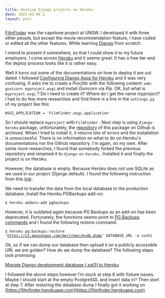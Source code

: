 ```yaml
---
title: Hosting Django projects on Heroku
date: 2021-03-08 Z
layout: post
---
```

[FilmFinder](https://github.com/eatmoresushi/FilmFinder) was the capstone project at UNSW. I developed it with three other people, but except the movie recommendation feature, I have coded or edited all the other features. While learning [Django](https://www.djangoproject.com) from scratch.

I intend to present it somewhere, so that I could show it to my future employers. I come across [Heroku](https://dashboard.heroku.com) and it seems great. It has a free tier and the deploy process looks like it is rather easy.

Well it turns out some of the documentations on how to deploy it are out dated. I followed [Configuring Django Apps for Heroku](https://devcenter.heroku.com/articles/django-app-configuration) and it was very confusing. It asks me to create a *Procfile*  with the following content: `web: gunicorn myproject.wsgi` and install *Gunicorn* via *Pip.* OK, but what is `myproject.wsgi` ? Do I need to create it? Where do I get the name *myproject*? I had to do few more researches and find there is a line in the `settings.py` of my project like this:

`WSGI_APPLICATION = 'FilmFinder.wsgi.application'`

So I should replace `myproject` with `FilmFinder` . Next step is using `django-heroku` package, unfortunately, the [repository](https://github.com/heroku/django-heroku) of this package on Github is archived. When I tried to install it, it returns lots of errors and the installation is unsuccessful. There is no information on what to do on Heroku's documentations nor the Github repository. I'm again, on my own. After some more researches, I found that somebody forked the previous repository and renamed it to `django-on-heroku` . Installed it and finally the project is on Heroku.

However, the database is empty. Because Heroku does not use SQLite as we used in our project (Django default). I found the following instruction from this [link](https://realpython.com/migrating-your-django-project-to-heroku/):

We need to transfer the data from the local database to the production database. Install the Heroku PGBackups add-on:

`$ heroku addons:add pgbackups`

However, it is outdated again because PG Backups as an add-on has been deprecated. Fortunately, the functions seems point to [PG Backups commands](https://devcenter.heroku.com/articles/heroku-postgres-backups) and I found the following restore command:

`$ heroku pg:backups:restore '`[`https://s3.amazonaws.com/me/items/mydb.dump`](https://s3.amazonaws.com/me/items/mydb.dump)`' DATABASE_URL -a sushi`

Ok, so if we can dump our database then upload it on a publicly accessible URL we are golden? How do we dump the database? The following steps look promising:

[Migrate Django development database (.sql3) to Heroku](https://stackoverflow.com/questions/28648695/migrate-django-development-database-sql3-to-heroku/28662117#28662117)

I followed the above steps however I’m stuck at step 6 with fixture issues. Maybe I should start at the empty PostgreSQL and insert data in? Then start at step 7. After restoring the database dump I finally got it working on [https://filmfinder.herokuapp.com](https://filmfinder.herokuapp.com).

